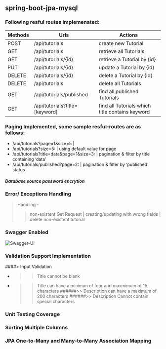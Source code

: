 ## spring-boot-jpa-mysql

### Following resful routes implemenated:

|Methods	    |Urls	                                 | Actions                              			|
|-------------- |----------------------------------------|--------------------------------------------------|
| POST	      	| /api/tutorials	                     | create new Tutorial								|
| GET	        | /api/tutorials	                     | retrieve all Tutorials							|
| GET	        | /api/tutorials/{id}	                 | retrieve a Tutorial by {id}						|
| PUT	        | /api/tutorials/{id}	                 | update a Tutorial by {id}						|
| DELETE	    | /api/tutorials/{id}	                 | delete a Tutorial by {id}						|
| DELETE	    | /api/tutorials	                     | delete all Tutorials								|
| GET	        | /api/tutorials/published	             | find all published Tutorials						|
| GET	        | /api/tutorials?title=[keyword]	     | find all Tutorials which title contains keyword	|


### Paging Implemented, some sample resful-routes are as follows:

* /api/tutorials?page=1&size=5  |
* /api/tutorials?size=5: | using default value for page
* /api/tutorials?title=data&page=1&size=3: | pagination & filter by title containing ‘data’
* /api/tutorials/published?page=2: | pagination & filter by ‘published’ status

##### Database source password encrytion

### Error/ Exceptions Handling
> Handling - 
>> non-existent Get Request |  creating/updating with wrong fields  | delete non-existent tutorial

### Swagger Enabled
![Swagger-UI](https://user-images.githubusercontent.com/44445642/187128941-29905d5f-44a1-4c09-b8c1-21a88f1faccd.png)

### Validation Support Implementation
####> Input Validation
* >> Title cannot be blank
* >> Title can have a minimun of four and maxmimum of 15 characters
######>> Description can have a maximum of 200 characters
######>> Description Cannot contain special characters



### Unit Testing Coverage


### Sorting Multiple Columns


### JPA One-to-Many and Many-to-Many Association Mapping





